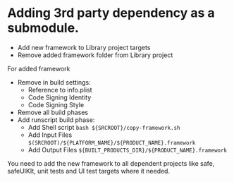 # Adding 3rd party dependency as a submodule.

- Add new framework to Library project targets
- Remove added framework folder from Library project

For added framework 

- Remove in build settings:
	- Reference to info.plist 
	- Code Signing Identity
	- Code Signing Style
- Remove all build phases
- Add runscript build phase:
	- Add Shell script `bash ${SRCROOT}/copy-framework.sh`
	- Add Input Files `$(SRCROOT)/${PLATFORM_NAME}/${PRODUCT_NAME}.framework`
	- Add Output Files `${BUILT_PRODUCTS_DIR}/${PRODUCT_NAME}.framework`

You need to add the new framework to all dependent projects like safe, safeUIKIt, unit tests and UI test targets where it needed.